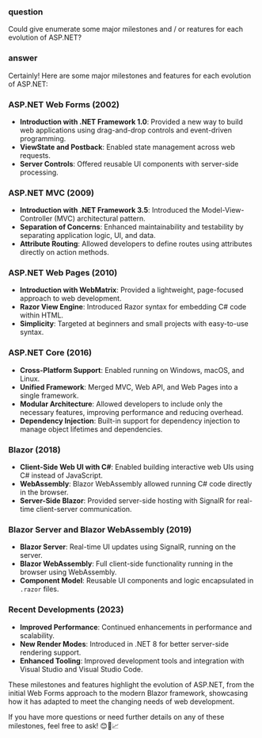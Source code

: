 ### question
Could give enumerate some major milestones and / or reatures for each evolution of ASP.NET?

### answer
Certainly! Here are some major milestones and features for each evolution of ASP.NET:

### ASP.NET Web Forms (2002)
- **Introduction with .NET Framework 1.0**: Provided a new way to build web applications using drag-and-drop controls and event-driven programming.
- **ViewState and Postback**: Enabled state management across web requests.
- **Server Controls**: Offered reusable UI components with server-side processing.

### ASP.NET MVC (2009)
- **Introduction with .NET Framework 3.5**: Introduced the Model-View-Controller (MVC) architectural pattern.
- **Separation of Concerns**: Enhanced maintainability and testability by separating application logic, UI, and data.
- **Attribute Routing**: Allowed developers to define routes using attributes directly on action methods.

### ASP.NET Web Pages (2010)
- **Introduction with WebMatrix**: Provided a lightweight, page-focused approach to web development.
- **Razor View Engine**: Introduced Razor syntax for embedding C# code within HTML.
- **Simplicity**: Targeted at beginners and small projects with easy-to-use syntax.

### ASP.NET Core (2016)
- **Cross-Platform Support**: Enabled running on Windows, macOS, and Linux.
- **Unified Framework**: Merged MVC, Web API, and Web Pages into a single framework.
- **Modular Architecture**: Allowed developers to include only the necessary features, improving performance and reducing overhead.
- **Dependency Injection**: Built-in support for dependency injection to manage object lifetimes and dependencies.

### Blazor (2018)
- **Client-Side Web UI with C#**: Enabled building interactive web UIs using C# instead of JavaScript.
- **WebAssembly**: Blazor WebAssembly allowed running C# code directly in the browser.
- **Server-Side Blazor**: Provided server-side hosting with SignalR for real-time client-server communication.

### Blazor Server and Blazor WebAssembly (2019)
- **Blazor Server**: Real-time UI updates using SignalR, running on the server.
- **Blazor WebAssembly**: Full client-side functionality running in the browser using WebAssembly.
- **Component Model**: Reusable UI components and logic encapsulated in `.razor` files.

### Recent Developments (2023)
- **Improved Performance**: Continued enhancements in performance and scalability.
- **New Render Modes**: Introduced in .NET 8 for better server-side rendering support.
- **Enhanced Tooling**: Improved development tools and integration with Visual Studio and Visual Studio Code.

These milestones and features highlight the evolution of ASP.NET, from the initial Web Forms approach to the modern Blazor framework, showcasing how it has adapted to meet the changing needs of web development.

If you have more questions or need further details on any of these milestones, feel free to ask! 😊🚀📈